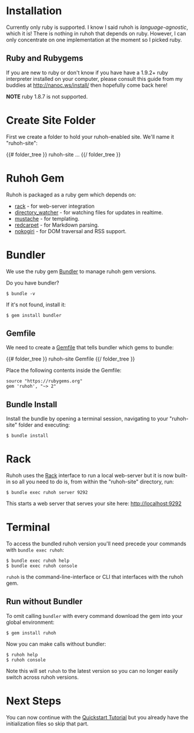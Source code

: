 
# Installation

Currently only ruby is supported. I know I said ruhoh is _language-agnostic_, which it is! There is nothing in ruhoh that depends on ruby. However, I can only concentrate on one implementation at the moment so I picked ruby.

## Ruby and Rubygems

If you are new to ruby or don't know if you have have a 1.9.2+ ruby interpreter installed on your computer, please consult this guide from my buddies at http://nanoc.ws/install/ then hopefully come back here!

**NOTE** ruby 1.8.7 is not supported.

# Create Site Folder

First we create a folder to hold your ruhoh-enabled site. We'll name it "ruhoh-site":

{{# folder_tree }}
  ruhoh-site
    ...
{{/ folder_tree }}


# Ruhoh Gem

Ruhoh is packaged as a ruby gem which depends on:

- [rack](http://rubygems.org/gems/rack) - for web-server integration
- [directory\_watcher](http://rubygems.org/gems/directory_watcher) - for watching files for updates in realtime.
- [mustache](http://rubygems.org/gems/mustache) - for templating.
- [redcarpet](http://rubygems.org/gems/redcarpet) - for Markdown parsing.
- [nokogiri](http://rubygems.org/gems/nokogiri) - for DOM traversal and RSS support.

# Bundler

We use the ruby gem [Bundler][] to manage ruhoh gem versions.

Do you have bundler?

    $ bundle -v

If it's not found, install it:

    $ gem install bundler


## Gemfile

We need to create a [Gemfile][] that tells bundler which gems to bundle:

{{# folder_tree }}
  ruhoh-site
    Gemfile
{{/ folder_tree }}

Place the following contents inside the Gemfile:

    source "https://rubygems.org"
    gem 'ruhoh', "~> 2"


## Bundle Install

Install the bundle by opening a terminal session, navigating to your "ruhoh-site" folder and executing:

    $ bundle install


# Rack


Ruhoh uses the [Rack][] interface to run a local web-server but it is now built-in so all you need to do is, from within the "ruhoh-site" directory, run:

    $ bundle exec ruhoh server 9292

This starts a web server that serves your site here: [http://localhost:9292](http://localhost:9292)

# Terminal


To access the bundled ruhoh version you'll need precede your commands with `bundle exec ruhoh`:

    $ bundle exec ruhoh help
    $ bundle exec ruhoh console

`ruhoh` is the command-line-interface or CLI that interfaces with the ruhoh gem.

## Run without Bundler

To omit calling `bundler` with every command download the gem into your global environment:

    $ gem install ruhoh

Now you can make calls without bundler:

    $ ruhoh help
    $ ruhoh console

Note this will set `ruhoh` to the latest version so you can no longer easily switch across ruhoh versions.



# Next Steps

You can now continue with the [Quickstart Tutorial](/docs/2/quickstart) but you already have the initialization files so skip that part.



[Gemfile]: http://bundler.io/v1.3/gemfile.html
[Bundler]: http://bundler.io/
[Rack]: http://rack.github.io/
